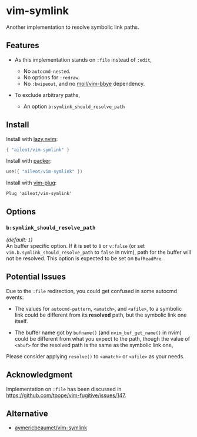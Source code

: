 # vim-symlink

Another implementation to resolve symbolic link paths.

## Features

- As this implementation stands on `:file` instead of `:edit`,

  - No `autocmd-nested`.
  - No options for `:redraw`.
  - No `:bwipeout`,
    and no [moll/vim-bbye](https://github.com/moll/vim-bbye) dependency.

- To exclude arbitrary paths,

  - An option `b:symlink_should_resolve_path`

## Install

Install with [lazy.nvim](https://github.com/folke/lazy.nvim):

```lua
{ "aileot/vim-symlink" }
```

Install with [packer](https://github.com/wbthomason/packer.nvim):

```lua
use({ "aileot/vim-symlink" })
```

Install with [vim-plug](https://github.com/junegunn/vim-plug):

```vim
Plug 'aileot/vim-symlink'
```

## Options

### `b:symlink_should_resolve_path`

_(default: `1`)_\
An buffer specific option.
If it is set to `0` or `v:false`
(or set `vim.b.symlink_should_resolve_path` to `false` in nvim),
path for the buffer will not be resolved.
This option is expected to be set on `BufReadPre`.

## Potential Issues

Due to the `:file` redirection, you could get confused in some autocmd events:

- The values for `autocmd-pattern`, `<amatch>`, and `<afile>`,
  to a symbolic link could be different from its **resolved** path,
  but the symbolic link one itself.

- The buffer name got by `bufname()` (and `nvim_buf_get_name()` in nvim)
  could be different from what you expect to the path,
  though the value of `<abuf>` for the resolved path
  is the same as the symbolic link one,

Please consider applying `resolve()` to `<amatch>` or `<afile>` as your needs.

## Acknowledgment

Implementation on `:file` has been discussed in
<https://github.com/tpope/vim-fugitive/issues/147>.

## Alternative

- [aymericbeaumet/vim-symlink](https://github.com/aymericbeaumet/vim-symlink)

